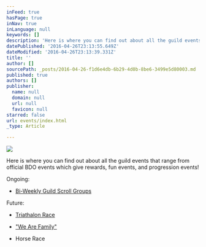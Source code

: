 ```yaml
---
inFeed: true
hasPage: true
inNav: true
inLanguage: null
keywords: []
description: 'Here is where you can find out about all the guild events that range from official BDO events which give rewards, fun events, and progression events!'
datePublished: '2016-04-26T23:13:55.649Z'
dateModified: '2016-04-26T23:13:39.331Z'
title: ''
author: []
sourcePath: _posts/2016-04-26-f1d6e4db-6b29-4d0b-8be6-3499e5d80003.md
published: true
authors: []
publisher:
  name: null
  domain: null
  url: null
  favicon: null
starred: false
url: events/index.html
_type: Article

---
```

![](https://the-grid-user-content.s3-us-west-2.amazonaws.com/ba91039f-0eac-4be5-9ad0-fb50d8077894.jpg)

Here is where you can find out about all the guild events that range from official BDO events which give rewards, fun events, and progression events!

Ongoing:

* [Bi-Weekly Guild Scroll Groups][0]

Future:

* [Triathalon Race][1]

* ["We Are Family"][2]
* Horse Race

[0]: http://bit.ly/BDO_ScrollGroups
[1]: http://bit.ly/BDO_Triathalon
[2]: http://forum.blackdesertonline.com/index.php?/topic/73058-we-are-family/